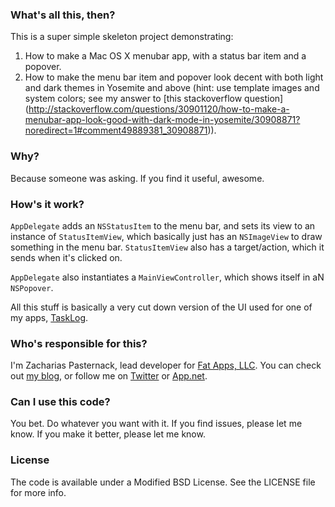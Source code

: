 ### What's all this, then? ###

This is a super simple skeleton project demonstrating:
1. How to make a Mac OS X menubar app, with a status bar item and a popover.
2. How to make the menu bar item and popover look decent with both light and dark themes in 
Yosemite and above (hint: use template images and system colors; see my answer to [this stackoverflow question]
(http://stackoverflow.com/questions/30901120/how-to-make-a-menubar-app-look-good-with-dark-mode-in-yosemite/30908871?noredirect=1#comment49889381_30908871)).


### Why? ###

Because someone was asking. If you find it useful, awesome.


### How's it work? ###

`AppDelegate` adds an `NSStatusItem` to the menu bar, and sets its view to an instance of 
`StatusItemView`, which basically just has an `NSImageView` to draw something in the menu bar.
`StatusItemView` also has a target/action, which it sends when it's clicked on.

`AppDelegate` also instantiates a `MainViewController`, which shows itself in aN `NSPopover`.

All this stuff is basically a very cut down version of the UI used for one of my apps, 
[TaskLog](http://fat-apps.com/tasklog-mac/).


### Who's responsible for this? ###

I'm Zacharias Pasternack, lead developer for [Fat Apps, LLC](http://www.fat-apps.com). You can check 
out [my blog](http://zpasternack.org), or follow me on [Twitter](https://twitter.com/zpasternack)
or [App.net](https://alpha.app.net/zpasternack).


### Can I use this code? ###

You bet. Do whatever you want with it. If you find issues, please let me know. If you make it
better, please let me know.


### License ###

The code is available under a Modified BSD License. See the LICENSE file for more info.
